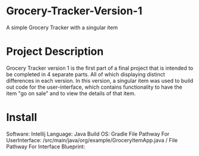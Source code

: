 # Grocery-Tracker-Version-1
A simple Grocery Tracker with a singular item

# Project Description
Grocery Tracker version 1 is the first part of a final project that is intended to be completed in 4 separate parts. All of which displaying distinct differences in each version. In this version, a singular item was used to build out code for the user-interface, which contains functionality to have the item "go on sale" and to view the details of that item.

# Install
Software: Intellij
Language: Java
Build OS: Gradle
File Pathway For UserInterface: /src/main/java/org/example/GroceryItemApp.java /
File Pathway For Interface Blueprint:  


